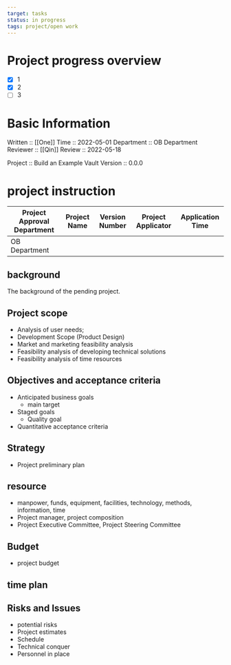 ```yaml
---
target: tasks
status: in progress
tags: project/open work
---
```


# Project progress overview

- [x] 1
- [x] 2
- [ ] 3

# Basic Information

Written :: [[One]]
Time :: 2022-05-01
Department :: OB Department
Reviewer :: [[Qin]]
Review :: 2022-05-18

Project :: Build an Example Vault
Version :: 0.0.0

# project instruction
| Project Approval Department | Project Name | Version Number | Project Applicator | Application Time |
| -------- | -------- | ------ | ---------- | -------- |
| OB Department | | | | |


## background

The background of the pending project.

## Project scope
- Analysis of user needs;
- Development Scope (Product Design)
- Market and marketing feasibility analysis
- Feasibility analysis of developing technical solutions
- Feasibility analysis of time resources

## Objectives and acceptance criteria
- Anticipated business goals
	- main target
- Staged goals
	- Quality goal
- Quantitative acceptance criteria

## Strategy
- Project preliminary plan

## resource
- manpower, funds, equipment, facilities, technology, methods, information, time
- Project manager, project composition
- Project Executive Committee, Project Steering Committee


## Budget
- project budget

## time plan

## Risks and Issues

- potential risks
- Project estimates
- Schedule
- Technical conquer
- Personnel in place